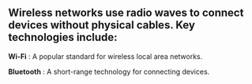 ## Wireless networks use radio waves to connect devices without physical cables. Key technologies include:

**Wi-Fi**
    : A popular standard for wireless local area networks.

**Bluetooth**
    : A short-range technology for connecting devices.

